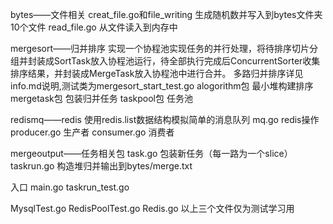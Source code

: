
bytes——文件相关
creat_file.go和file_writing      生成随机数并写入到bytes文件夹10个文件
read_file.go                    从文件读入到内存中

mergesort——归并排序
实现一个协程池实现任务的并行处理，将待排序切片分组并封装成SortTask放入协程池运行，待全部执行完成后ConcurrentSorter收集排序结果，并封装成MergeTask放入协程池中进行合并。
多路归并排序详见info.md说明,测试类为mergesort_start_test.go
alogorithm包                     最小堆构建排序
mergetask包                      包装归并任务
taskpool包                       任务池

redismq——redis
使用redis.list数据结构模拟简单的消息队列
mq.go                           redis操作
producer.go                     生产者
consumer.go                     消费者

mergeoutput——任务相关包
task.go                         包装新任务（每一路为一个slice）
taskrun.go                      构造堆归并输出到bytes/merge.txt

入口
main.go taskrun_test.go

MysqlTest.go
RedisPoolTest.go
Redis.go
以上三个文件仅为测试学习用